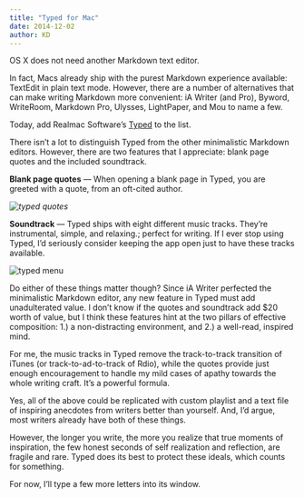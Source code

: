 ```yaml
---
title: "Typed for Mac"
date: 2014-12-02
author: KD
---
```



OS X does not need another Markdown text editor. 

In fact, Macs already ship with the purest Markdown experience available: TextEdit in plain text mode. However, there are a number of alternatives that can make writing Markdown more convenient: iA Writer (and Pro), Byword, WriteRoom, Markdown Pro, Ulysses, LightPaper, and Mou to name a few.

Today, add Realmac Software’s [Typed](http://realmacsoftware.com/typed) to the list.

There isn’t a lot to distinguish Typed from the other minimalistic Markdown editors. However, there are two features that I appreciate: blank page quotes and the included soundtrack.

**Blank page quotes** &mdash; When opening a blank page in Typed, you are greeted with a quote, from an oft-cited author.

_![typed quotes](https://farm8.staticflickr.com/7547/15315472383_a07390e571_o_d.png)_

**Soundtrack** &mdash; Typed ships with eight different music tracks. They’re instrumental, simple, and relaxing.; perfect for writing. If I ever stop using Typed, I’d seriously consider keeping the app open just to have these tracks available.

![typed menu](https://farm9.staticflickr.com/8629/15315472363_d83416f192_o_d.png)

Do either of these things matter though? Since iA Writer perfected the minimalistic Markdown editor, any new feature in Typed must add unadulterated value. I don’t know if the quotes and soundtrack add $20 worth of value, but I think these features hint at the two pillars of effective composition: 1.) a non-distracting environment, and 2.) a well-read, inspired mind.

For me, the music tracks in Typed remove the track-to-track transition of iTunes (or track-to-ad-to-track of Rdio), while the quotes provide just enough encouragement to handle my mild cases of apathy towards the whole writing craft. It’s a powerful formula.

Yes, all of the above could be replicated with custom playlist and a text file of inspiring anecdotes from writers better than yourself. And, I’d argue, most writers already have both of these things.

However, the longer you write, the more you realize that true moments of inspiration, the few honest seconds of self realization and reflection, are fragile and rare. Typed does its best to protect these ideals, which counts for something.

For now, I’ll type a few more letters into its window.
